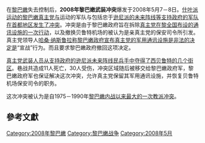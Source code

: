 在[黎巴嫩](../Page/黎巴嫩.md "wikilink")失去控制后，**2008年黎巴嫩武装冲突**爆发于2008年5月7－8日。[什叶派运动的黎巴嫩](../Page/什叶派.md "wikilink")[真主党与](../Page/真主党.md "wikilink")运动的军队与包括忠于[逊尼派的](https://zh.wikipedia.org/wiki/逊尼派 "wikilink")[未来阵线等支持政府的军队在首都地区发生了冲突](https://zh.wikipedia.org/wiki/未来阵线 "wikilink")。冲突是由于黎巴嫩政府旨在拆除[真主党在黎全国布设的通讯设施的一次行动](../Page/真主党.md "wikilink")，以及撤换贝鲁特机场的被认为是亲真主党的保安司令所引发。真主党领导人[哈桑·纳斯鲁拉称黎巴嫩政府宣布真主党的军用通讯设施是非法的决定是](../Page/哈桑·纳斯鲁拉.md "wikilink")“宣战”行为。而且要求黎巴嫩政府撤回这项决定。

[真主党武装人员从支持政府的](../Page/真主党.md "wikilink")[逊尼派未来阵线民兵手中夺得了西](https://zh.wikipedia.org/wiki/逊尼派 "wikilink")[贝鲁特的几个街区](../Page/贝鲁特.md "wikilink")。巷战共造成11人死亡，30人受伤，冲突区域随后被移交给黎巴嫩政府军，黎巴嫩政府军也保证解决这次冲突，允许真主党保留其军用通讯设施，并恢复贝鲁特机场保安司令的职务。

这次冲突被认为是自1975－1990年[黎巴嫩内战以来最大的一次教派冲突](https://zh.wikipedia.org/wiki/黎巴嫩内战 "wikilink")。

## 參考文獻

[Category:2008年黎巴嫩](https://zh.wikipedia.org/wiki/Category:2008年黎巴嫩 "wikilink")
[Category:黎巴嫩战争](https://zh.wikipedia.org/wiki/Category:黎巴嫩战争 "wikilink")
[Category:2008年5月](https://zh.wikipedia.org/wiki/Category:2008年5月 "wikilink")